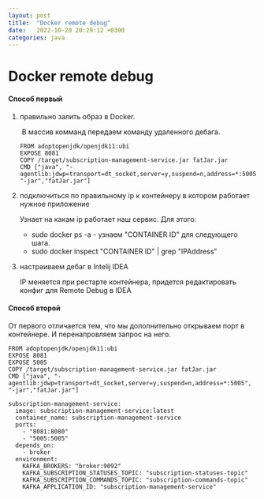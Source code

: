 ```yaml
---
layout: post
title:  "Docker remote debug"
date:   2022-10-20 20:29:12 +0300
categories: java
---
```


# 				Docker remote debug 	

#### Способ первый

1) правильно залить образ в Docker.

   ​	В массив комманд передаем команду удаленного дебага.

   ```
   FROM adoptopenjdk/openjdk11:ubi
   EXPOSE 8081
   COPY /target/subscription-management-service.jar fatJar.jar
   CMD ["java", "-agentlib:jdwp=transport=dt_socket,server=y,suspend=n,address=*:5005", "-jar","fatJar.jar"]
   ```

2) подключиться по правильному ip к контейнеру в котором работает нужное приложение

   Узнает на какам ip работает наш сервис. Для этого:

      -	 sudo docker ps -a      -      узнаем "CONTAINER ID" для следующего шага.
      -	 sudo docker inspect "CONTAINER ID" | grep "IPAddress"

3) настраиваем дебаг в Intelij IDEA

   IP меняется при рестарте контейнера, придется редактировать конфиг для Remote Debug в IDEA

#### Способ второй

От первого отличается тем, что мы дополнительно открываем порт в контейнере.
И перенапровляем запрос на него.

```
FROM adoptopenjdk/openjdk11:ubi
EXPOSE 8081
EXPOSE 5005
COPY /target/subscription-management-service.jar fatJar.jar
CMD ["java", "-agentlib:jdwp=transport=dt_socket,server=y,suspend=n,address=*:5005", "-jar","fatJar.jar"]
```



```
subscription-management-service:
  image: subscription-management-service:latest
  container_name: subscription-management-service
  ports:
    - "8081:8080"
    - "5005:5005"
  depends_on:
    - broker
  environment:
    KAFKA_BROKERS: "broker:9092"
    KAFKA_SUBSCRIPTION_STATUSES_TOPIC: "subscription-statuses-topic"
    KAFKA_SUBSCRIPTION_COMMANDS_TOPIC: "subscription-commands-topic"
    KAFKA_APPLICATION_ID: "subscription-management-service"
```

